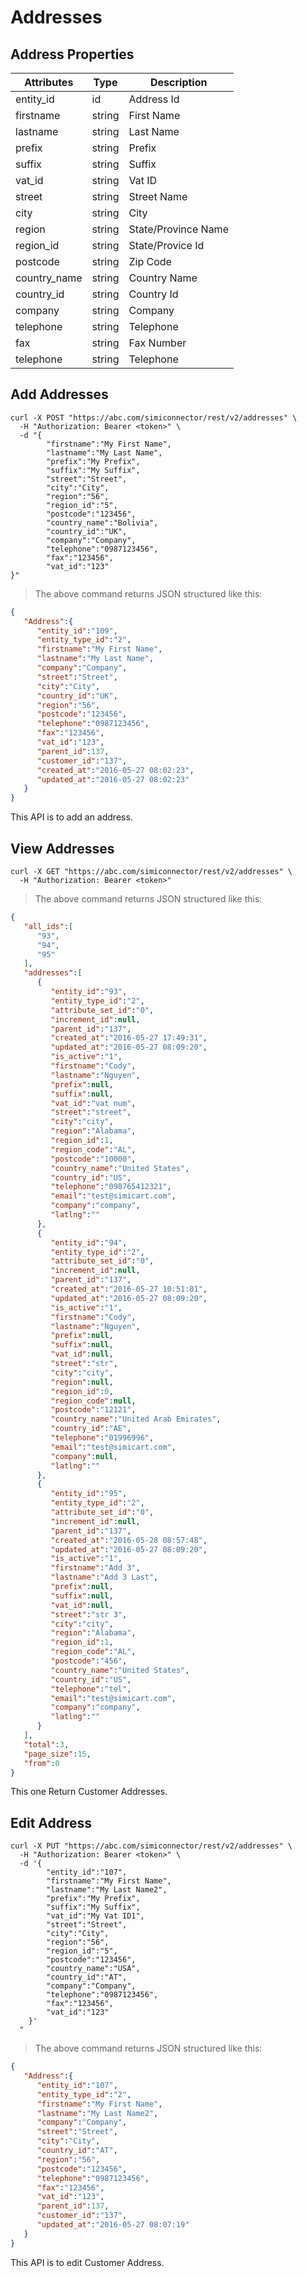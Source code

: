 # Addresses

## Address Properties

Attributes| Type| Description
--------- | ------- | -----------
entity_id | id | Address Id
firstname | string | First Name
lastname | string | Last Name
prefix | string | Prefix
suffix | string | Suffix
vat_id | string | Vat ID
street | string | Street Name
city | string | City
region | string | State/Province Name
region_id | string | State/Provice Id
postcode | string | Zip Code
country_name | string | Country Name
country_id | string | Country Id
company | string | Company
telephone | string | Telephone
fax | string | Fax Number
telephone | string | Telephone



## Add Addresses

```shell
curl -X POST "https://abc.com/simiconnector/rest/v2/addresses" \
  -H "Authorization: Bearer <token>" \
  -d "{
		"firstname":"My First Name",
		"lastname":"My Last Name",
		"prefix":"My Prefix",
		"suffix":"My Suffix",
		"street":"Street",
		"city":"City",
		"region":"56",
		"region_id":"5",
		"postcode":"123456",
		"country_name":"Bolivia",
		"country_id":"UK",
		"company":"Company",
		"telephone":"0987123456",
		"fax":"123456",
		"vat_id":"123"
}"
```

> The above command returns JSON structured like this:

```json
{  
   "Address":{  
      "entity_id":"109",
      "entity_type_id":"2",
      "firstname":"My First Name",
      "lastname":"My Last Name",
      "company":"Company",
      "street":"Street",
      "city":"City",
      "country_id":"UK",
      "region":"56",
      "postcode":"123456",
      "telephone":"0987123456",
      "fax":"123456",
      "vat_id":"123",
      "parent_id":137,
      "customer_id":"137",
      "created_at":"2016-05-27 08:02:23",
      "updated_at":"2016-05-27 08:02:23"
   }
}
```
This API is to add an address.




## View Addresses

```shell
curl -X GET "https://abc.com/simiconnector/rest/v2/addresses" \
  -H "Authorization: Bearer <token>"
```

> The above command returns JSON structured like this:

```json
{  
   "all_ids":[  
      "93",
      "94",
      "95"
   ],
   "addresses":[  
      {  
         "entity_id":"93",
         "entity_type_id":"2",
         "attribute_set_id":"0",
         "increment_id":null,
         "parent_id":"137",
         "created_at":"2016-05-27 17:49:31",
         "updated_at":"2016-05-27 08:09:20",
         "is_active":"1",
         "firstname":"Cody",
         "lastname":"Nguyen",
         "prefix":null,
         "suffix":null,
         "vat_id":"vat num",
         "street":"street",
         "city":"city",
         "region":"Alabama",
         "region_id":1,
         "region_code":"AL",
         "postcode":"10000",
         "country_name":"United States",
         "country_id":"US",
         "telephone":"098765412321",
         "email":"test@simicart.com",
         "company":"company",
         "latlng":""
      },
      {  
         "entity_id":"94",
         "entity_type_id":"2",
         "attribute_set_id":"0",
         "increment_id":null,
         "parent_id":"137",
         "created_at":"2016-05-27 10:51:01",
         "updated_at":"2016-05-27 08:09:20",
         "is_active":"1",
         "firstname":"Cody",
         "lastname":"Nguyen",
         "prefix":null,
         "suffix":null,
         "vat_id":null,
         "street":"str",
         "city":"city",
         "region":null,
         "region_id":0,
         "region_code":null,
         "postcode":"12121",
         "country_name":"United Arab Emirates",
         "country_id":"AE",
         "telephone":"01996996",
         "email":"test@simicart.com",
         "company":null,
         "latlng":""
      },
      {  
         "entity_id":"95",
         "entity_type_id":"2",
         "attribute_set_id":"0",
         "increment_id":null,
         "parent_id":"137",
         "created_at":"2016-05-28 08:57:48",
         "updated_at":"2016-05-27 08:09:20",
         "is_active":"1",
         "firstname":"Add 3",
         "lastname":"Add 3 Last",
         "prefix":null,
         "suffix":null,
         "vat_id":null,
         "street":"str 3",
         "city":"city",
         "region":"Alabama",
         "region_id":1,
         "region_code":"AL",
         "postcode":"456",
         "country_name":"United States",
         "country_id":"US",
         "telephone":"tel",
         "email":"test@simicart.com",
         "company":"company",
         "latlng":""
      }
   ],
   "total":3,
   "page_size":15,
   "from":0
}
```

This one Return Customer Addresses.


## Edit Address

```shell
curl -X PUT "https://abc.com/simiconnector/rest/v2/addresses" \
  -H "Authorization: Bearer <token>" \
  -d '{
		"entity_id":"107",
		"firstname":"My First Name",
		"lastname":"My Last Name2",
		"prefix":"My Prefix",
		"suffix":"My Suffix",
		"vat_id":"My Vat ID1",
		"street":"Street",
		"city":"City",
		"region":"56",
		"region_id":"5",
		"postcode":"123456",
		"country_name":"USA",
		"country_id":"AT",
		"company":"Company",
		"telephone":"0987123456",
		"fax":"123456",
		"vat_id":"123"
	}'
  "

```

> The above command returns JSON structured like this:

```json
{  
   "Address":{  
      "entity_id":"107",
      "entity_type_id":"2",
      "firstname":"My First Name",
      "lastname":"My Last Name2",
      "company":"Company",
      "street":"Street",
      "city":"City",
      "country_id":"AT",
      "region":"56",
      "postcode":"123456",
      "telephone":"0987123456",
      "fax":"123456",
      "vat_id":"123",
      "parent_id":137,
      "customer_id":"137",
      "updated_at":"2016-05-27 08:07:19"
   }
}
```

This API is to edit Customer Address.
